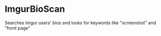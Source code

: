 # ImgurBioScan
Searches Imgur users' bios and looks for keywords like "screenshot" and "front page" 
